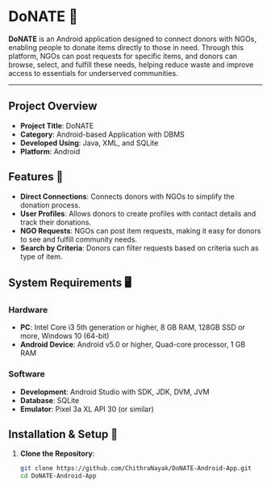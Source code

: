 # DoNATE 📲

**DoNATE** is an Android application designed to connect donors with NGOs, enabling people to donate items directly to those in need. Through this platform, NGOs can post requests for specific items, and donors can browse, select, and fulfill these needs, helping reduce waste and improve access to essentials for underserved communities.

---

## Project Overview
- **Project Title**: DoNATE
- **Category**: Android-based Application with DBMS
- **Developed Using**: Java, XML, and SQLite
- **Platform**: Android

## Features 🚀
- **Direct Connections**: Connects donors with NGOs to simplify the donation process.
- **User Profiles**: Allows donors to create profiles with contact details and track their donations.
- **NGO Requests**: NGOs can post item requests, making it easy for donors to see and fulfill community needs.
- **Search by Criteria**: Donors can filter requests based on criteria such as type of item.

## System Requirements 🖥️
### Hardware
- **PC**: Intel Core i3 5th generation or higher, 8 GB RAM, 128GB SSD or more, Windows 10 (64-bit)
- **Android Device**: Android v5.0 or higher, Quad-core processor, 1 GB RAM

### Software
- **Development**: Android Studio with SDK, JDK, DVM, JVM
- **Database**: SQLite
- **Emulator**: Pixel 3a XL API 30 (or similar)

## Installation & Setup 📲
1. **Clone the Repository**:
   ```bash
   git clone https://github.com/ChithraNayak/DoNATE-Android-App.git
   cd DoNATE-Android-App
